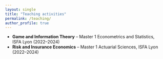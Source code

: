```yaml
---
layout: single
title: "Teaching activities"
permalink: /teaching/
author_profile: true
---
```


- **Game and Information Theory** – Master 1 Econometrics and Statistics, ISFA Lyon (2022–2024)
- **Risk and Insurance Economics** – Master 1 Actuarial Sciences, ISFA Lyon (2022–2024)
